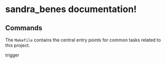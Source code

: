 # sandra_benes documentation!

## Commands

The `Makefile` contains the central entry points for common tasks
related to this project.

trigger
